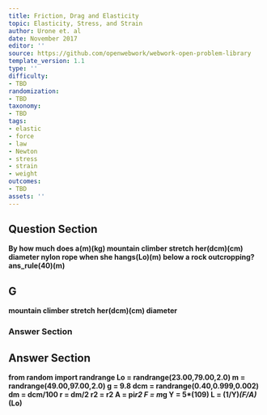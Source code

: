 ```yaml
---
title: Friction, Drag and Elasticity
topic: Elasticity, Stress, and Strain
author: Urone et. al
date: November 2017
editor: ''
source: https://github.com/openwebwork/webwork-open-problem-library
template_version: 1.1
type: ''
difficulty:
- TBD
randomization:
- TBD
taxonomy:
- TBD
tags:
- elastic
- force
- law
- Newton
- stress
- strain
- weight
outcomes:
- TBD
assets: ''
---
```


## Question Section 

<b>
By how much does a(m)(kg) mountain climber stretch her(dcm)(cm) diameter
nylon rope when she hangs(Lo)(m) below a rock outcropping?
ans_rule(40)(m)

## G
mountain climber stretch her(dcm)(cm) diameter
### Answer Section


## Answer Section

from random import randrange
Lo = randrange(23.00,79.00,2.0)
m = randrange(49.00,97.00,2.0)
g = 9.8
dcm = randrange(0.40,0.999,0.002)
dm = dcm/100
r = dm/2
r2 = r**2
A = pi*r2
F = m*g
Y = 5*(10**9)
L = (1/Y)*(F/A)*(Lo)